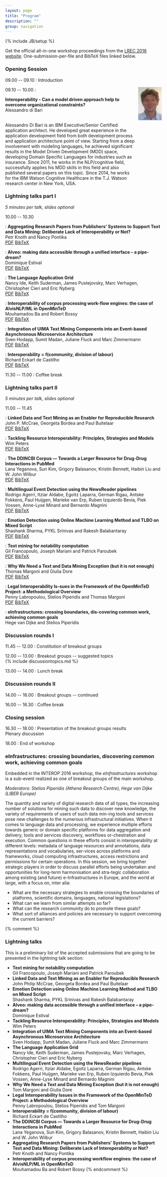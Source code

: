 ```yaml
---
layout: page
title: "Program"
description: ""
group: navigation
---
```

{% include JB/setup %}

Get the official all-in-one workshop proceedings from the [LREC 2016 website](http://www.lrec-conf.org/proceedings/lrec2016/workshops/LREC2016Workshop-INTEROP_Proceedings.pdf). One-submission-per-file and BibTeX files linked below.

### Opening Session

09.00 -- 09.10
: Introduction

09.10 -- 10.00
: <img style="width: 15%; float: right; margin-left: 1em;" src="assets/fotoAle2.jpg"/>

<div style="width: 83%">
<b>Interoperability - Can a model driven approach help to overcome organizational constraints?</b><br/>Alessandro di Bari

<p><br/>Alessandro Di Bari is an IBM Executive/Senior Certified application architect.
He developed great experience in the application development field from both development process and application architecture point of view.
Starting from a deep involvement with modeling languages, he achieved significant results in the Model Driven Development (MDD) space, developing Domain Specific Languages for industries such as insurance. 
Since 2011, he works in the NLP/cognitive field, successfully applies his MDD skills in this field and also published several papers on this topic.
Since 2014, he works for the IBM Watson Cognitive Healthcare in the T.J. Watson research center in New York, USA.</p>
</div>

### Lightning talks part I

*5 minutes per talk, slides optional*

10.00 -- 10.30

: **Aggregating Research Papers from Publishers’ Systems to Support Text and Data Mining: Deliberate Lack of Interoperability or Not?**<br/> Petr Knoth and Nancy Pontika<br/>[PDF](pdf/INTEROP-1.pdf) [BibTeX](pdf/INTEROP-1.bib)

: **Alveo: making data accessible through a unified interface – a pipe-dream?**<br/>Dominique Estival<br/>[PDF](pdf/INTEROP-2.pdf) [BibTeX](pdf/INTEROP-2.bib)

: **The Language Application Grid**<br/>Nancy Ide, Keith Suderman, James Pustejovsky, Marc Verhagen, Christopher Cieri and Eric Nyberg<br/>[PDF](pdf/INTEROP-3.pdf) [BibTeX](pdf/INTEROP-3.bib)

: **Interoperability of corpus processing work-flow engines: the case of AlvisNLP/ML in OpenMinTeD**<br/>Mouhamadou Ba and Robert Bossy<br/>[PDF](pdf/INTEROP-4.pdf) [BibTeX](pdf/INTEROP-4.bib)

: **Integration of UIMA Text Mining Components into an Event-based Asynchronous Microservice Architecture**<br/>Sven Hodapp, Sumit Madan, Juliane Fluck and Marc Zimmermann<br/>[PDF](pdf/INTEROP-5.pdf) [BibTeX](pdf/INTEROP-5.bib)

: **Interoperability = f(community, division of labour)**<br/>Richard Eckart de Castilho<br/>[PDF](pdf/INTEROP-6.pdf) [BibTeX](pdf/INTEROP-6.bib)

11.30 -- 11.00
: Coffee break

### Lightning talks part II

*5 minutes per talk, slides optional*

11.00 -- 11.45

: **Linked Data and Text Mining as an Enabler for Reproducible Research**<br/>John P. McCrae, Georgeta Bordea and Paul Buitelaar<br/>[PDF](pdf/INTEROP-7.pdf) [BibTeX](pdf/INTEROP-7.bib)

: **Tackling Resource Interoperability: Principles, Strategies and Models**<br/>Wim Peters<br/>[PDF](pdf/INTEROP-8.pdf) [BibTeX](pdf/INTEROP-8.bib)

: **The DDINCBI Corpus — Towards a Larger Resource for Drug-Drug Interactions in PubMed**<br/>Lana Yeganova, Sun Kim, Grigory Balasanov, Kristin Bennett, Haibin Liu and W. John Wilbur<br/>[PDF](pdf/INTEROP-9.pdf) [BibTeX](pdf/INTEROP-9.bib)

: **Multilingual Event Detection using the NewsReader pipelines**<br/>Rodrigo Agerri, Itziar Aldabe, Egoitz Laparra, German Rigau, Antske Fokkens, Paul Huijgen, Marieke van Erp, Ruben Izquierdo Bevia, Piek Vossen, Anne-Lyse Minard and Bernardo Magnini<br/>[PDF](pdf/INTEROP-10.pdf) [BibTeX](pdf/INTEROP-10.bib)

: **Emotion Detection using Online Machine Learning Method and TLBO on Mixed Script**<br/>Shashank Sharma, PYKL Srinivas and Rakesh Balabantaray<br/>[PDF](pdf/INTEROP-11.pdf) [BibTeX](pdf/INTEROP-11.bib)

: **Text mining for notability computation**<br/>Gil Francopoulo, Joseph Mariani and Patrick Paroubek<br/>[PDF](pdf/INTEROP-12.pdf) [BibTeX](pdf/INTEROP-12.bib)

: **Why We Need a Text and Data Mining Exception (but it is not enough)**<br/>Thomas Margoni and Giulia Dore<br/>[PDF](pdf/INTEROP-13.pdf) [BibTeX](pdf/INTEROP-13.bib)

: **Legal Interoperability Is-sues in the Framework of the OpenMinTeD Project: a Methodological Overview**<br/>Penny Labropoulou, Stelios Piperidis and Thomas Margoni<br/>[PDF](pdf/INTEROP-14.pdf) [BibTeX](pdf/INTEROP-14.bib)

: **eInfrastructures: crossing boundaries, dis-covering common work, achieving common goals**<br/>Hege van Dijke and Stelios Piperidis

### Discussion rounds I

11.45 -- 12.00
: Constitution of breakout groups

12.00 -- 13.00
: Breakout groups -- suggested topics<br/>{% include discussiontopics.md %}

13.00 -- 14.00
: Lunch break

### Discussion rounds II

14.00 -- 16.00
: Breakout groups -- continued

16.00 -- 16.30
: Coffee break

### Closing session

16.30 -- 18.00
: Presentation of the breakout groups results<br/>Plenary discussion

18.00
: End of workshop

### eInfrastructures: crossing boundaries, discovering common work, achieving common goals

Embedded in the INTEROP 2016 workshop, the *eInfrastructures* workshop is a sub-event realized as one of breakout groups of the main workshop.

*Moderators: Stelios Piperidis (Athena Research Centre), Hege van Dijke (LIBER Europe)*

The quantity and variety of digital research data of all types, the increasing number of solutions for mining such data to discover new knowledge, the variety of requirements of users of such data min-ing tools and services pose new challenges to the numerous infrastructural initiatives. When it comes to language data and processing, we experience multiple efforts towards generic or domain specific platforms for data aggregation and delivery, tools and services discovery, workflows or-chestration and execution. Common questions in these efforts consist in interoperability at different levels: metadata of language resources and annotations, data representations and vocabularies, ser-vices across platforms and frameworks, cloud computing infrastructures, access restrictions and permissions for certain operations. In this session, we bring together strategic players in order to discuss parallel efforts being undertaken and opportunities for long-term harmonisation and stra-tegic collaboration among existing (and future) e-Infrastructures in Europe, and the world at large, with a focus on, inter alia:

- What are the necessary strategies to enable crossing the boundaries of platforms, scientific domains, languages, national legislations?
- What can we learn from similar attempts so far?
- What can the research community do to promote these goals?
- What sort of alliances and policies are necessary to support overcoming the current barriers?


{% comment %}
### Lightning talks

This is a preliminary list of the accepted submissions that are going to be presented in the lightning talk section:

* **Text mining for notability computation** <br/> Gil Francopoulo, Joseph Mariani and Patrick Paroubek
* **Linked Data and Text Mining as an Enabler for Reproducible Research**  <br/> John Philip McCrae, Georgeta Bordea and Paul Buitelaar
* **Emotion Detection using Online Machine Learning Method and TLBO on Mixed Script** <br/> Shashank Sharma, PYKL Srinivas and Rakesh Balabantaray
* **Alveo: making data accessible through a unified interface – a pipe-dream?** <br/> Dominique Estival
* **Tackling Resource Interoperability: Principles, Strategies and Models** <br/> Wim Peters
* **Integration of UIMA Text Mining Components into an Event-based Asynchronous Microservice Architecture** <br/> Sven Hodapp, Sumit Madan, Juliane Fluck and Marc Zimmermann 
* **The Language Application Grid** <br/> Nancy Ide, Keith Suderman, James Pustejovsky, Marc Verhagen, Christopher Cieri and Eric Nyberg 
* **Multilingual Event Detection using the NewsReader pipelines** <br/> Rodrigo Agerri, Itziar Aldabe, Egoitz Laparra, German Rigau, Antske Fokkens, Paul Huijgen, Marieke van Erp, Ruben Izquierdo Bevia, Piek Vossen, Anne-Lyse Minard and Bernardo Magnini 
* **Why We Need a Text and Data Mining Exception (but it is not enough)** <br/> Tom Margoni and Giulia Dore
* **Legal Interoperability Issues in the Framework of the OpenMinTeD Project: a Methodological Overview** <br/> Penny Labropoulou, Stelios Piperidis and Tom Margoni
* **Interoperability = f(community, division of labour)** <br/> Richard Eckart de Castilho
* **The DDINCBI Corpus — Towards a Larger Resource for Drug-Drug Interactions in PubMed** <br/> Lana Yeganova, Sun Kim, Grigory Balasanov, Kristin Bennett, Haibin Liu and W. John Wilbur 
* **Aggregating Research Papers from Publishers’ Systems to Support Text and Data Mining: Deliberate Lack of Interoperability or Not?** <br/> Petr Knoth and Nancy Pontika
* **Interoperability of corpus processing workflow engines: the case of AlvisNLP/ML in OpenMinTeD** <br/> Mouhamadou Ba and Robert Bossy
{% endcomment %}


